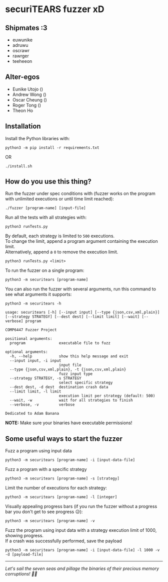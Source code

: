 # securiTEARS fuzzer xD

## Shipmates :3

* euwunike
* adruwu
* oscrawr
* rawrger
* teeheeon

## Alter-egos

* Eunike Utojo ()
* Andrew Wong ()
* Oscar Cheung ()
* Roger Tong ()
* Theon Ho 

## Installation

Install the Python libraries with:
```
python3 -m pip install -r requirements.txt
```
OR
```
./install.sh
```

## How do you use this thing?

Run the fuzzer under spec conditions with (fuzzer works on the program with unlimited executions or until time limit reached):
```
./fuzzer [program-name] [input-file]
```

Run all the tests with all strategies with:
```
python3 runTests.py
```

By default, each strategy is limited to `500` executions.  
To change the limit, append a program argument containing the execution limit.  
Alternatively, append a `0` to remove the execution limit.
```
python3 runTests.py <limit>
```

To run the fuzzer on a single program:
```
python3 -m securitears [program-name]
```
You can also run the fuzzer with several arguments, run this command to see what arguments it supports:
```
python3 -m securitears -h
```

```
usage: securitears [-h] [--input input] [--type {json,csv,xml,plain}] [--strategy STRATEGY] [--dest dest] [--limit limit] [--wait] [--verbose] program

COMP6447 Fuzzer Project

positional arguments:
  program               executable file to fuzz

optional arguments:
  -h, --help            show this help message and exit
  --input input, -i input
                        input file
  --type {json,csv,xml,plain}, -t {json,csv,xml,plain}
                        fuzz input type
  --strategy STRATEGY, -s STRATEGY
                        select specific strategy
  --dest dest, -d dest  destination crash data
  --limit limit, -l limit
                        execution limit per strategy (default: 500)
  --wait, -w            wait for all strategies to finish
  --verbose, -v         verbose

Dedicated to Adam Banana
```

**NOTE:** Make sure your binaries have executable permissions!

## Some useful ways to start the fuzzer

Fuzz a program using input data
```
python3 -m securitears [program-name] -i [input-data-file]
```

Fuzz a program with a specific strategy
```
python3 -m securitears [program-name] -s [strategy]
```

Limit the number of executions for each strategy:
```
python3 -m securitears [program-name] -l [integer]
```

Visually appealing progress bars (if you run the fuzzer without a progress bar you don't get to see progress 😥):
```
python3 -m securitears [program-name] -v
```

Fuzz the program using input data with a strategy execution limit of 1000, showing progress.  
If a crash was successfully performed, save the payload
```
python3 -m securitears [program-name] -i [input-data-file] -l 1000 -v -d [payload-file]
```

---

_Let's sail the seven seas and pillage the binaries of their precious memory corruptions! 🏴‍☠️_

